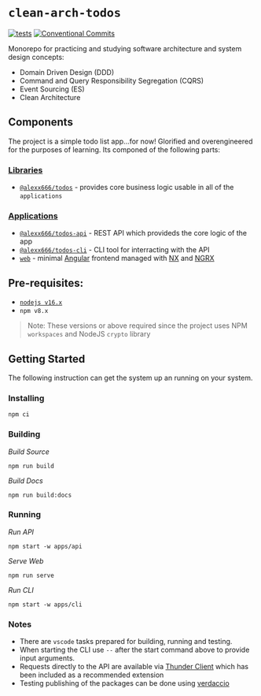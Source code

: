 # `clean-arch-todos`

[![tests](https://github.com/alexx666/clean-arch-todos/actions/workflows/tests.yml/badge.svg)](https://github.com/alexx666/clean-arch-todos/actions/workflows/tests.yml)
[![Conventional Commits](https://img.shields.io/badge/Conventional%20Commits-1.0.0-%23FE5196?logo=conventionalcommits&logoColor=white)](https://conventionalcommits.org)

Monorepo for practicing and studying software architecture and system design concepts:

- Domain Driven Design (DDD)
- Command and Query Responsibility Segregation (CQRS)
- Event Sourcing (ES)
- Clean Architecture

## Components

The project is a simple todo list app...for now! Glorified and overengineered for the purposes of learning. Its componed of the following parts:

### [Libraries](../libs/)

- [`@alexx666/todos`](../libs/todos/README.md) - provides core business logic usable in all of the `applications`

### [Applications](../apps/)
- [`@alexx666/todos-api`](../apps/api/README.md) - REST API which provideds the core logic of the app
- [`@alexx666/todos-cli`](../apps/cli/README.md) - CLI tool for interracting with the API
- [`web`](../apps//web/) - minimal [Angular](https://angular.io/) frontend managed with [NX](https://nx.dev/) and [NGRX](https://ngrx.io/)

## Pre-requisites:

* [`nodejs v16.x`](https://nodejs.org/es/download/)
* `npm v8.x`

> Note: These versions or above required since the project uses NPM `workspaces` and NodeJS `crypto` library

## Getting Started

The following instruction can get the system up an running on your system.

### Installing
```
npm ci
```

### Building

*Build Source*
```
npm run build
```

*Build Docs*
```
npm run build:docs
```

### Running

*Run API*
```
npm start -w apps/api
```

*Serve Web*
```
npm run serve
```

*Run CLI*
```
npm start -w apps/cli
```

### Notes

- There are `vscode` tasks prepared for building, running and testing.
- When starting the CLI use `--` after the start command above to provide input arguments.
- Requests directly to the API are available via [Thunder Client](https://www.thunderclient.com/) which has been included as a recommended extension
- Testing publishing of the packages can be done using [verdaccio](https://verdaccio.org/)